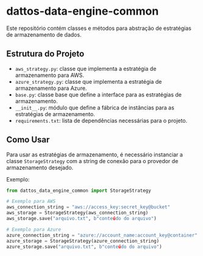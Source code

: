 # dattos-data-engine-common

Este repositório contém classes e métodos para abstração de estratégias de armazenamento de dados.

## Estrutura do Projeto

- `aws_strategy.py`: classe que implementa a estratégia de armazenamento para AWS.
- `azure_strategy.py`: classe que implementa a estratégia de armazenamento para Azure.
- `base.py`: classe base que define a interface para as estratégias de armazenamento.
- `__init__.py`: módulo que define a fábrica de instâncias para as estratégias de armazenamento.
- `requirements.txt`: lista de dependências necessárias para o projeto.

## Como Usar

Para usar as estratégias de armazenamento, é necessário instanciar a classe `StorageStrategy` com a string de conexão para o provedor de armazenamento desejado.

Exemplo:

```python
from dattos_data_engine_common import StorageStrategy

# Exemplo para AWS
aws_connection_string = "aws://access_key:secret_key@bucket"
aws_storage = StorageStrategy(aws_connection_string)
aws_storage.save("arquivo.txt", b"conteúdo do arquivo")

# Exemplo para Azure
azure_connection_string = "azure://account_name:account_key@container"
azure_storage = StorageStrategy(azure_connection_string)
azure_storage.save("arquivo.txt", b"conteúdo do arquivo")
```
